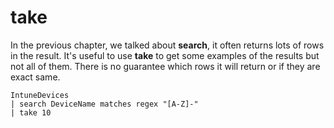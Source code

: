 # take

In the previous chapter, we talked about **search**, it often returns lots of rows in the result. It's useful to use **take** to get some examples of the results but not all of them. There is no guarantee which rows it will return or if they are exact same.

```
IntuneDevices
| search DeviceName matches regex "[A-Z]-"
| take 10
```
